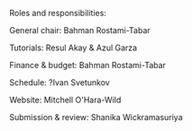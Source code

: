 Roles and responsibilities:

General chair: Bahman Rostami-Tabar

Tutorials: Resul Akay & Azul Garza

Finance & budget: Bahman Rostami-Tabar

Schedule: ?Ivan Svetunkov

Website: Mitchell O'Hara-Wild

Submission & review: Shanika Wickramasuriya




